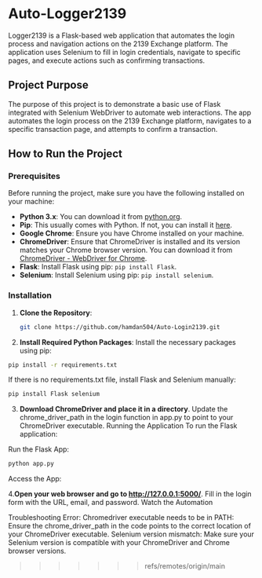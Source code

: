 # Auto-Logger2139

Logger2139 is a Flask-based web application that automates the login process and navigation actions on the 2139 Exchange platform. The application uses Selenium to fill in login credentials, navigate to specific pages, and execute actions such as confirming transactions.

## Project Purpose

The purpose of this project is to demonstrate a basic use of Flask integrated with Selenium WebDriver to automate web interactions. The app automates the login process on the 2139 Exchange platform, navigates to a specific transaction page, and attempts to confirm a transaction.

## How to Run the Project

### Prerequisites

Before running the project, make sure you have the following installed on your machine:

- **Python 3.x**: You can download it from [python.org](https://www.python.org/downloads/).
- **Pip**: This usually comes with Python. If not, you can install it [here](https://pip.pypa.io/en/stable/installation/).
- **Google Chrome**: Ensure you have Chrome installed on your machine.
- **ChromeDriver**: Ensure that ChromeDriver is installed and its version matches your Chrome browser version. You can download it from [ChromeDriver - WebDriver for Chrome](https://sites.google.com/a/chromium.org/chromedriver/downloads).
- **Flask**: Install Flask using pip: `pip install Flask`.
- **Selenium**: Install Selenium using pip: `pip install selenium`.

### Installation


1. **Clone the Repository**:
   ```bash
   git clone https://github.com/hamdan504/Auto-Login2139.git


2. **Install Required Python Packages**:
Install the necessary packages using pip:

  ```bash
  pip install -r requirements.txt
  ```
If there is no requirements.txt file, install Flask and Selenium manually:
  
  ```bash
  pip install Flask selenium
  ```


3. **Download ChromeDriver and place it in a directory**.
Update the chrome_driver_path in the login function in app.py to point to your ChromeDriver executable.
Running the Application
To run the Flask application:

Run the Flask App:

   ```bash
   python app.py
   ```

Access the App:

4.**Open your web browser and go to http://127.0.0.1:5000/**.
Fill in the login form with the URL, email, and password.
Watch the Automation

Troubleshooting
Error: Chromedriver executable needs to be in PATH:
Ensure the chrome_driver_path in the code points to the correct location of your ChromeDriver executable.
Selenium version mismatch:
Make sure your Selenium version is compatible with your ChromeDriver and Chrome browser versions.
>>>>>>> refs/remotes/origin/main
